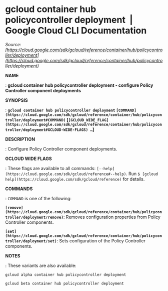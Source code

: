 # gcloud container hub policycontroller deployment  |  Google Cloud CLI Documentation

*Source: [https://cloud.google.com/sdk/gcloud/reference/container/hub/policycontroller/deployment](https://cloud.google.com/sdk/gcloud/reference/container/hub/policycontroller/deployment)*

**NAME**

: **gcloud container hub policycontroller deployment - configure Policy Controller component deployments**

**SYNOPSIS**

: **`gcloud container hub policycontroller deployment` `[COMMAND](https://cloud.google.com/sdk/gcloud/reference/container/hub/policycontroller/deployment#COMMAND)` [`[GCLOUD_WIDE_FLAG](https://cloud.google.com/sdk/gcloud/reference/container/hub/policycontroller/deployment#GCLOUD-WIDE-FLAGS) …`]**

**DESCRIPTION**

: Configure Policy Controller component deployments.

**GCLOUD WIDE FLAGS**

: These flags are available to all commands: `[--help](https://cloud.google.com/sdk/gcloud/reference#--help)`.
Run `$ [gcloud help](https://cloud.google.com/sdk/gcloud/reference)` for details.

**COMMANDS**

: ``COMMAND`` is one of the following:

**`[remove](https://cloud.google.com/sdk/gcloud/reference/container/hub/policycontroller/deployment/remove)`**:
Removes configuration properties from Policy Controller components.

**`[set](https://cloud.google.com/sdk/gcloud/reference/container/hub/policycontroller/deployment/set)`**:
Sets configuration of the Policy Controller components.

**NOTES**

: These variants are also available:

```
gcloud alpha container hub policycontroller deployment
```

```
gcloud beta container hub policycontroller deployment
```